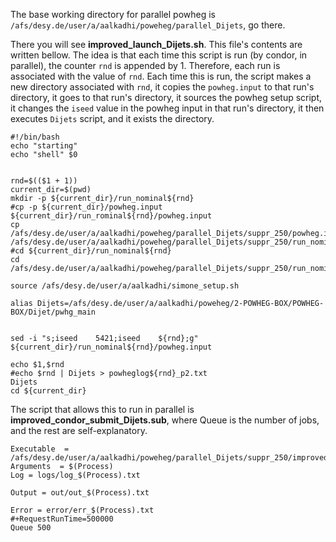 The base working directory for parallel powheg is `/afs/desy.de/user/a/aalkadhi/poweheg/parallel_Dijets`, go there.

There you will see **improved_launch_Dijets.sh**. This file's contents are written bellow. The idea is that each time this script is run (by condor, in parallel), the counter `rnd` is appended by 1. Therefore, each run is associated with the value of `rnd`. Each time this is run, the script makes a new directory associated with `rnd`, it copies the `powheg.input` to that run's directory, it goes to that run's directory, it sources the powheg setup script, it changes the `iseed` value in the powheg input in that run's directory, it then executes `Dijets` script, and it exists the directory.

```
#!/bin/bash
echo "starting"
echo "shell" $0


rnd=$(($1 + 1))
current_dir=$(pwd)
mkdir -p ${current_dir}/run_nominal${rnd}
#cp -p ${current_dir}/powheg.input ${current_dir}/run_rominal${rnd}/powheg.input
cp /afs/desy.de/user/a/aalkadhi/poweheg/parallel_Dijets/suppr_250/powheg.input /afs/desy.de/user/a/aalkadhi/poweheg/parallel_Dijets/suppr_250/run_nominal${rnd}
#cd ${current_dir}/run_nominal${rnd}
cd /afs/desy.de/user/a/aalkadhi/poweheg/parallel_Dijets/suppr_250/run_nominal${rnd}

source /afs/desy.de/user/a/aalkadhi/simone_setup.sh

alias Dijets=/afs/desy.de/user/a/aalkadhi/poweheg/2-POWHEG-BOX/POWHEG-BOX/Dijet/pwhg_main


sed -i "s;iseed    5421;iseed    ${rnd};g" ${current_dir}/run_nominal${rnd}/powheg.input

echo $1,$rnd
#echo $rnd | Dijets > powheglog${rnd}_p2.txt
Dijets
cd ${current_dir}
```
The script that allows this to run in parallel is **improved_condor_submit_Dijets.sub**, where Queue is the number of jobs, and the rest are self-explanatory.

```
Executable  = /afs/desy.de/user/a/aalkadhi/poweheg/parallel_Dijets/suppr_250/improved_launch_Dijets.sh
Arguments  = $(Process)
Log = logs/log_$(Process).txt

Output = out/out_$(Process).txt

Error = error/err_$(Process).txt
#+RequestRunTime=500000
Queue 500
```
